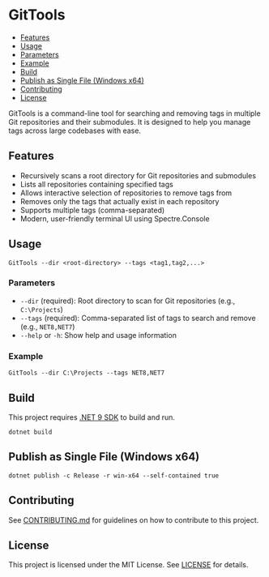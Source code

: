 # GitTools

- [Features](#features)
- [Usage](#usage)
- [Parameters](#parameters)
- [Example](#example)
- [Build](#build)
- [Publish as Single File (Windows x64)](#publish-as-single-file-windows-x64)
- [Contributing](#contributing)
- [License](#license)

GitTools is a command-line tool for searching and removing tags in multiple Git repositories and their submodules. It is designed to help you manage tags across large codebases with ease.

## Features

- Recursively scans a root directory for Git repositories and submodules
- Lists all repositories containing specified tags
- Allows interactive selection of repositories to remove tags from
- Removes only the tags that actually exist in each repository
- Supports multiple tags (comma-separated)
- Modern, user-friendly terminal UI using Spectre.Console

## Usage

```
GitTools --dir <root-directory> --tags <tag1,tag2,...>
```

### Parameters

- `--dir` (required): Root directory to scan for Git repositories (e.g., `C:\Projects`)
- `--tags` (required): Comma-separated list of tags to search and remove (e.g., `NET8,NET7`)
- `--help` or `-h`: Show help and usage information

### Example

```
GitTools --dir C:\Projects --tags NET8,NET7
```

## Build

This project requires [.NET 9 SDK](https://dotnet.microsoft.com/) to build and run.

```
dotnet build
```

## Publish as Single File (Windows x64)

```
dotnet publish -c Release -r win-x64 --self-contained true
```

## Contributing

See [CONTRIBUTING.md](CONTRIBUTING.md) for guidelines on how to contribute to this project.

## License

This project is licensed under the MIT License. See [LICENSE](LICENSE) for details.
